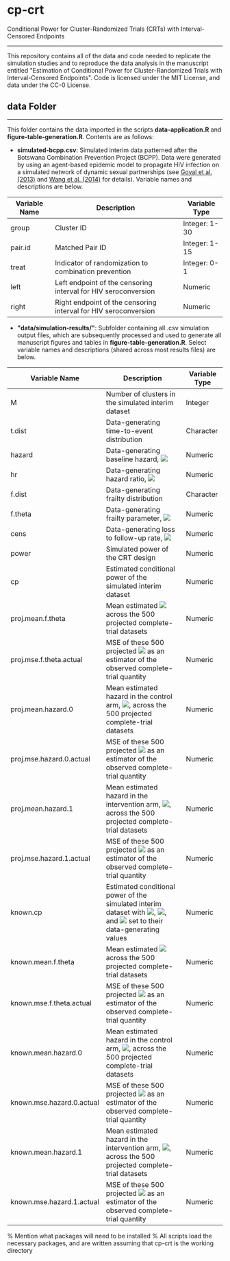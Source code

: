 # cp-crt
Conditional Power for Cluster-Randomized Trials (CRTs) with Interval-Censored Endpoints

---

This repository contains all of the data and code needed to replicate the simulation studies and to reproduce the data analysis in the manuscript entitled "Estimation of Conditional Power for Cluster-Randomized Trials with Interval-Censored Endpoints". Code is licensed under the MIT License, and data under the CC-0 License.


## data Folder

---

This folder contains the data imported in the scripts **data-application.R** and **figure-table-generation.R**. Contents are as follows:

+ **simulated-bcpp.csv**: Simulated interim data patterned after the Botswana Combination Prevention Project (BCPP). Data were generated by using an agent-based epidemic model to propagate HIV infection on a simulated network of dynamic sexual partnerships (see [Goyal et al. (2013)](https://biostats.bepress.com/harvardbiostat/paper137/) and [Wang et al. (2014)](https://pubmed.ncbi.nlm.nih.gov/24651566/) for details). Variable names and descriptions are below.

| Variable Name | Description                                                       | Variable Type |   
|---------------|-------------------------------------------------------------------|---------------|
| group         | Cluster ID                                                        | Integer: 1-30 |   
| pair.id       | Matched Pair ID                                                   | Integer: 1-15 |   
| treat         | Indicator of randomization to combination prevention              | Integer: 0-1  |   
| left          | Left endpoint of the censoring interval for HIV seroconversion  | Numeric       |   
| right         | Right endpoint of the censoring interval for HIV seroconversion | Numeric       |   

+ **"data/simulation-results/"**: Subfolder containing all .csv simulation output files, which are subsequently processed and used to generate all manuscript figures and tables in **figure-table-generation.R**.  Select variable names and descriptions  (shared across most results files) are below.

| Variable Name           | Description                                                                                           | Variable Type |
|-------------------------|-------------------------------------------------------------------------------------------------------|---------------|
| M                       | Number of clusters in the simulated interim dataset                                                   | Integer       |
| t.dist                  | Data-generating time-to-event distribution                                                            | Character     |
| hazard                  | Data-generating baseline hazard, <img src="https://render.githubusercontent.com/render/math?math=\lambda_0">                                                                       | Numeric       |
| hr                      | Data-generating hazard ratio, <img src="https://render.githubusercontent.com/render/math?math=e^{\beta}">                                                                          | Numeric       |
| f.dist                  | Data-generating frailty distribution                                                                  | Character     |
| f.theta                 | Data-generating frailty parameter, <img src="https://render.githubusercontent.com/render/math?math=\theta">                                                                     | Numeric       |
| cens                    | Data-generating loss to follow-up rate, <img src="https://render.githubusercontent.com/render/math?math=\lambda_C">                                                                | Numeric       |
| power                   | Simulated power of the CRT design                                                                     | Numeric       |
| cp                      | Estimated conditional power of the simulated interim dataset                                          | Numeric       |
| proj.mean.f.theta       | Mean estimated <img src="https://render.githubusercontent.com/render/math?math=theta"> across the 500 projected complete-trial datasets                     | Numeric       |
| proj.mse.f.theta.actual | MSE of these 500 projected <img src="https://render.githubusercontent.com/render/math?math=\hat{\theta}"> as an estimator of the observed complete-trial quantity | Numeric       |
| proj.mean.hazard.0 | Mean estimated hazard in the control arm, <img src="https://render.githubusercontent.com/render/math?math=\lambda_0">, across the 500 projected complete-trial datasets | Numeric | 
| proj.mse.hazard.0.actual | MSE of these 500 projected <img src="https://render.githubusercontent.com/render/math?math=\hat{\lambda}_0"> as an estimator of the observed complete-trial quantity | Numeric       |
| proj.mean.hazard.1 | Mean estimated hazard in the intervention arm, <img src="https://render.githubusercontent.com/render/math?math=\lambda_1">, across the 500 projected complete-trial datasets | Numeric | 
| proj.mse.hazard.1.actual | MSE of these 500 projected <img src="https://render.githubusercontent.com/render/math?math=\hat{\lambda}_1"> as an estimator of the observed complete-trial quantity | Numeric       |
| known.cp                      | Estimated conditional power of the simulated interim dataset with <img src="https://render.githubusercontent.com/render/math?math=\tilde{\lambda}_0">, <img src="https://render.githubusercontent.com/render/math?math=\tilde{\lambda}_1">, and <img src="https://render.githubusercontent.com/render/math?math=\hat{\theta}"> set to their data-generating values                                          | Numeric       |
| known.mean.f.theta       | Mean estimated <img src="https://render.githubusercontent.com/render/math?math=theta"> across the 500 projected complete-trial datasets                     | Numeric       |
| known.mse.f.theta.actual | MSE of these 500 projected <img src="https://render.githubusercontent.com/render/math?math=\hat{\theta}"> as an estimator of the observed complete-trial quantity | Numeric       |
| known.mean.hazard.0 | Mean estimated hazard in the control arm, <img src="https://render.githubusercontent.com/render/math?math=\lambda_0">, across the 500 projected complete-trial datasets | Numeric | 
| known.mse.hazard.0.actual | MSE of these 500 projected <img src="https://render.githubusercontent.com/render/math?math=\hat{\lambda}_0"> as an estimator of the observed complete-trial quantity | Numeric       |
| known.mean.hazard.1 | Mean estimated hazard in the intervention arm, <img src="https://render.githubusercontent.com/render/math?math=\lambda_1">, across the 500 projected complete-trial datasets | Numeric | 
| known.mse.hazard.1.actual | MSE of these 500 projected <img src="https://render.githubusercontent.com/render/math?math=\hat{\lambda}_1"> as an estimator of the observed complete-trial quantity | Numeric       |


% Mention what packages will need to be installed 
% All scripts load the necessary packages, and are written assuming that cp-crt is the working directory
